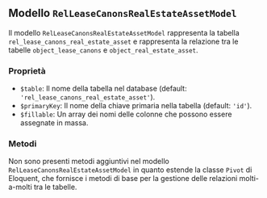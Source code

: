 ## Modello `RelLeaseCanonsRealEstateAssetModel`

Il modello `RelLeaseCanonsRealEstateAssetModel` rappresenta la tabella `rel_lease_canons_real_estate_asset` e rappresenta la relazione tra le tabelle `object_lease_canons` e `object_real_estate_asset`.

### Proprietà

* `$table`: Il nome della tabella nel database (default: `'rel_lease_canons_real_estate_asset'`).
* `$primaryKey`: Il nome della chiave primaria nella tabella (default: `'id'`).
* `$fillable`: Un array dei nomi delle colonne che possono essere assegnate in massa.

### Metodi

Non sono presenti metodi aggiuntivi nel modello `RelLeaseCanonsRealEstateAssetModel` in quanto estende la classe `Pivot` di Eloquent, che fornisce i metodi di base per la gestione delle relazioni molti-a-molti tra le tabelle.
